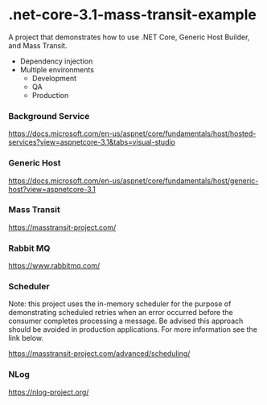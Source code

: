# .net-core-3.1-mass-transit-example
A project that demonstrates how to use .NET Core, Generic Host Builder, and Mass Transit.

- Dependency injection
- Multiple environments
  - Development
  - QA
  - Production

### Background Service 
https://docs.microsoft.com/en-us/aspnet/core/fundamentals/host/hosted-services?view=aspnetcore-3.1&tabs=visual-studio

### Generic Host
https://docs.microsoft.com/en-us/aspnet/core/fundamentals/host/generic-host?view=aspnetcore-3.1

### Mass Transit
https://masstransit-project.com/

### Rabbit MQ
https://www.rabbitmq.com/

### Scheduler
Note: this project uses the in-memory scheduler for the purpose of demonstrating scheduled retries when an error occurred before the consumer completes processing a message. Be advised this approach should be avoided in production applications.
For more information see the link below.

https://masstransit-project.com/advanced/scheduling/

### NLog
https://nlog-project.org/

